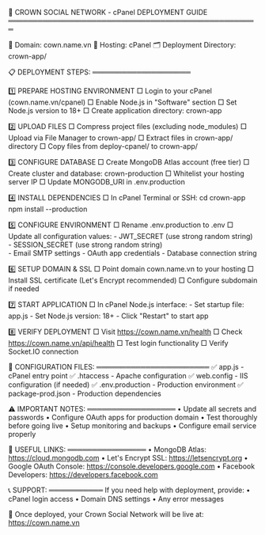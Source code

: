 
🚀 CROWN SOCIAL NETWORK - cPanel DEPLOYMENT GUIDE
═══════════════════════════════════════════════════

📍 Domain: cown.name.vn
🏢 Hosting: cPanel
🗂️  Deployment Directory: crown-app/

📋 DEPLOYMENT STEPS:
════════════════════

1️⃣ PREPARE HOSTING ENVIRONMENT
   □ Login to your cPanel (cown.name.vn/cpanel)
   □ Enable Node.js in "Software" section
   □ Set Node.js version to 18+ 
   □ Create application directory: crown-app

2️⃣ UPLOAD FILES
   □ Compress project files (excluding node_modules)
   □ Upload via File Manager to crown-app/
   □ Extract files in crown-app/ directory
   □ Copy files from deploy-cpanel/ to crown-app/

3️⃣ CONFIGURE DATABASE
   □ Create MongoDB Atlas account (free tier)
   □ Create cluster and database: crown-production
   □ Whitelist your hosting server IP
   □ Update MONGODB_URI in .env.production

4️⃣ INSTALL DEPENDENCIES
   □ In cPanel Terminal or SSH:
     cd crown-app
     npm install --production
   
5️⃣ CONFIGURE ENVIRONMENT
   □ Rename .env.production to .env
   □ Update all configuration values:
     - JWT_SECRET (use strong random string)
     - SESSION_SECRET (use strong random string)  
     - Email SMTP settings
     - OAuth app credentials
     - Database connection string

6️⃣ SETUP DOMAIN & SSL
   □ Point domain cown.name.vn to your hosting
   □ Install SSL certificate (Let's Encrypt recommended)
   □ Configure subdomain if needed

7️⃣ START APPLICATION
   □ In cPanel Node.js interface:
     - Set startup file: app.js
     - Set Node.js version: 18+
     - Click "Restart" to start app
   
8️⃣ VERIFY DEPLOYMENT
   □ Visit https://cown.name.vn/health
   □ Check https://cown.name.vn/api/health
   □ Test login functionality
   □ Verify Socket.IO connection

🔧 CONFIGURATION FILES:
═══════════════════════
✅ app.js - cPanel entry point
✅ .htaccess - Apache configuration
✅ web.config - IIS configuration (if needed)
✅ .env.production - Production environment
✅ package-prod.json - Production dependencies

⚠️ IMPORTANT NOTES:
══════════════════
• Update all secrets and passwords
• Configure OAuth apps for production domain
• Test thoroughly before going live
• Setup monitoring and backups
• Configure email service properly

🔗 USEFUL LINKS:
════════════════
• MongoDB Atlas: https://cloud.mongodb.com
• Let's Encrypt SSL: https://letsencrypt.org
• Google OAuth Console: https://console.developers.google.com
• Facebook Developers: https://developers.facebook.com

📞 SUPPORT:
═══════════
If you need help with deployment, provide:
• cPanel login access
• Domain DNS settings
• Any error messages

🎉 Once deployed, your Crown Social Network will be live at:
   https://cown.name.vn
